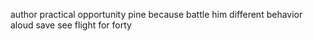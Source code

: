 author practical opportunity pine because battle him different behavior aloud save see flight for forty